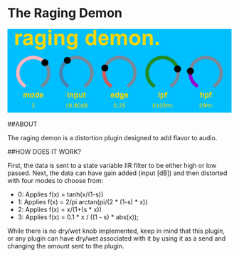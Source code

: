 # The Raging Demon


![Alt text](rd.PNG?raw=true "the raging demon.")

##ABOUT 

The raging demon is a distortion plugin designed to add flavor to audio.

##HOW DOES IT WORK?

First, the data is sent to a state variable IIR filter to be either high or low passed. Next, the data can have gain added (input [dB]) and then distorted with four modes to choose from:

- 0: Applies f(x) = tanh(x/(1-s))
- 1: Applies f(x) = 2/pi arctan(pi/(2 * (1-s) * x))
- 2: Applies f(x) = x/(1+(s * x))
- 3: Applies f(x) = 0.1 * x / ((1 - s) * abs(x));

While there is no dry/wet knob implemented, keep in mind that this plugin, or any plugin can have dry/wet associated with it by using it as a send and changing the amount sent to the plugin.


